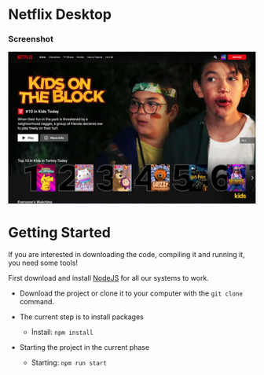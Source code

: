 # Netflix Desktop

### Screenshot
<img src="https://github.com/Swekshas08/Netflix-Desktop/blob/main/netflix%20desktop%20app%20screenshot.png" />


# Getting Started 

If you are interested in downloading the code, compiling it and running it, you need some tools!

First download and install <a href="https://nodejs.org/en/" target="_blank">NodeJS</a> for all our systems to work.

* Download the project or clone it to your computer with the `git clone` command.

* The current step is to install packages 
  - İnstall: `npm install` 

* Starting the project in the current phase
  - Starting: `npm run start`
